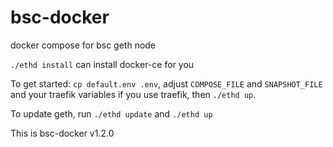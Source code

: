 # bsc-docker

docker compose for bsc geth node

`./ethd install` can install docker-ce for you

To get started: `cp default.env .env`, adjust `COMPOSE_FILE` and `SNAPSHOT_FILE` and your traefik variables if you use
traefik, then `./ethd up`.

To update geth, run `./ethd update` and `./ethd up`

This is bsc-docker v1.2.0
